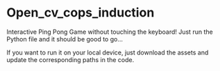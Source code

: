 # Open_cv_cops_induction
Interactive Ping Pong Game without touching the keyboard!
Just run the Python file and it should be good to go...
   
   
  If you want to run it on your local device, just download the assets and update the corresponding paths in the code.
